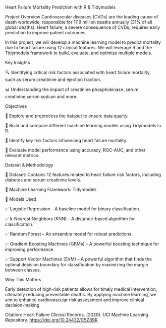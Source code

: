 Heart Failure Mortality Prediction with R & Tidymodels

Project Overview
Cardiovascular diseases (CVDs) are the leading cause of death worldwide, responsible for 17.9 million deaths annually (31% of all global deaths). 
Heart failure, a severe consequence of CVDs, requires early prediction to improve patient outcomes.

In this project, we will develop a machine learning model to predict mortality due to heart failure using 12 clinical features. We will leverage R and the Tidymodels framework to build, evaluate, and optimize multiple models.

Key Insights

🔍 Identifying critical risk factors associated with heart failure mortality, such as serum creatinine and ejection fraction.

📊 Understanding the impact of creatinine phosphokinase ,serum creatinine,serum sodium and more.

Objectives

🔹 Explore and preprocess the dataset to ensure data quality.

🔹 Build and compare different machine learning models using Tidymodels in R.

🔹 Identify key risk factors influencing heart failure mortality.

🔹 Evaluate model performance using accuracy, ROC-AUC, and other relevant metrics.

Dataset & Methodology

📌 Dataset: Contains 12 features related to heart failure risk factors, including diabetes and serum creatinine levels.

📌 Machine Learning Framework: Tidymodels

📌 Models Used:

✅ Logistic Regression – A baseline model for binary classification.

✅ k-Nearest Neighbors (KNN) – A distance-based algorithm for classification.

✅ Random Forest – An ensemble model for robust predictions.

✅ Gradient Boosting Machines (GBMs) – A powerful boosting technique for improving performance.

✅ Support Vector Machines (SVM) – A powerful algorithm that finds the optimal decision boundary for classification by maximizing the margin between classes.

Why This Matters

Early detection of high-risk patients allows for timely medical intervention, ultimately reducing preventable deaths. By applying machine learning, we aim to enhance cardiovascular risk assessment and improve clinical decision-making.

Citation:
Heart Failure Clinical Records. (2020). UCI Machine Learning Repository. https://doi.org/10.24432/C5Z89R.







